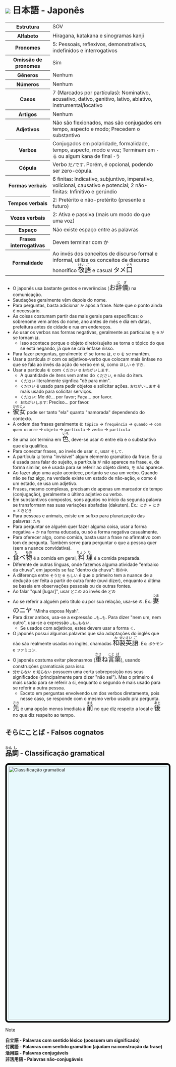 # <img src="https://flagsapi.com/JP/flat/32.png"> 日本語 - Japonês

<table>
    <tr>
        <th>Estrutura</th>
        <td>SOV</td>
    </tr>
    <tr>
        <th>Alfabeto</th>
        <td>Hiragana, katakana e sinogramas kanji</td>
    </tr>
    <tr>
        <th>Pronomes</th>
        <td>5: Pessoais, reflexivos, demonstrativos, indefinidos e interrogativos</td>
    </tr>
    <tr>
        <th>Omissão de pronomes</th>
        <td>Sim</td>
    </tr>
    <tr>
        <th>Gêneros</th>
        <td>Nenhum</td>
    </tr>
    <tr>
        <th>Números</th>
        <td>Nenhum</td>
    </tr>
    <tr>
        <th>Casos</th>
        <td>7 (Marcados por partículas): Nominativo, acusativo, dativo, genitivo, lativo, ablativo, instrumental/locativo</td>
    </tr>
    <tr>
        <th>Artigos</th>
        <td>Nenhum</td>
    </tr>
    <tr>
        <th>Adjetivos</th>
        <td>Não são flexionados, mas são conjugados em tempo, aspecto e modo; Precedem o substantivo</td>
    </tr>
    <tr>
        <th>Verbos</th>
        <td>Conjugados em polaridade, formalidade, tempo, aspecto, modo e voz; Terminam em <code>-る</code> ou algum kana de final <code>-う</code></td>
    </tr>
    <tr>
        <th>Cópula</th>
        <td>Verbo <code>だ/です</code>. Porém, é opcional, podendo ser zero-cópula.</td>
    </tr>
    <tr>
        <th>Formas verbais</th>
        <td>6 finitas: Indicativo, subjuntivo, imperativo, volicional, causativo e potencial; 2 não-finitas: Infinitivo e gerúndio</td>
    </tr>
    <tr>
        <th>Tempos verbais</th>
        <td>2: Pretérito e não-pretérito (presente e futuro)</td>
    </tr>
    <tr>
        <th>Vozes verbais</th>
        <td>2: Ativa e passiva (mais um modo do que uma voz)</td>
    </tr>
    <tr>
        <th>Espaço</th>
        <td>Não existe espaço entre as palavras</td>
    </tr>
    <tr>
        <th>Frases interrogativas</th>
        <td>Devem terminar com か</td>
    </tr>
    <tr>
        <th>Formalidade</th>
        <td>Ao invés dos conceitos de discurso formal e informal, utiliza os conceitos de discurso honorífico <font size="5"><code><ruby>敬<rt>けい</rt>語<rt>ご</rt></ruby></code></font> e casual <font size="5"><code>タメ<ruby>口<rt>ぐち</rt></ruby></code></font></td>
    </tr>
</table>

-   O japonês usa bastante gestos e reverências (<font size="5"><code>お<ruby>辞<rt>じ</rt>儀<rt>ぎ</rt></ruby></code></font>) na comunicação.
-   Saudações geralmente vêm depois do nome.
-   Para perguntas, basta adicionar `か` após a frase. Note que o ponto ainda é necessário.
-   As coisas costumam partir das mais gerais para específicas: o sobrenome vem antes do nome, ano antes de mês e dia em datas, prefeitura antes de cidade e rua em endereços.
-   Ao usar os verbos nas formas negativas, geralmente as partículas `を` e `が` se tornam `は`.
    -   Isso acontece porque o objeto direto/sujeito se torna o tópico do que se está negando, já que se cria ênfase nisso.
-   Para fazer perguntas, geralmente `が` se torna `は`, e o `を` se mantém.
-   Usar a partícula `が` com os adjetivos-verbo que colocam mais ênfase no que se fala ao invés da ação do verbo em si, como `ほしい` e `すき`.
-   Usar a partícula `を` com `ください` e `おねがいします`.
    -   A quantidade de itens vem antes do `ください`, e não do item.
    -   `ください` literalmente signfica "dê para mim".
    -   `ください` é usado para pedir objetos e solicitar ações. `おねがいします` é mais usado para solicitar serviços.
    -   `ください`: Me dê... por favor; Faça... por favor.
    -   `おねがいします`: Preciso... por favor.
-   <font size="5"><code><ruby>彼<rt>かの</rt>女<rt>じょ</rt></ruby></code></font> pode ser tanto "ela" quanto "namorada" dependendo do contexto.
-   A ordem das frases geralmente é: `tópico` → `frequência` → `quando` → `com quem ocorre` → `objeto` → `partícula` → `verbo` → `partícula`
-   Se uma cor termina em <font size="5"><code><ruby>色<rt>いろ</rt></ruby></code></font>, deve-se usar `の` entre ela e o substantivo que ela qualifica.
-   Para conectar frases, ao invés de usar `と`, usar `そして`.
-   A partícula `は` torna "invisível" algum elemento gramático da frase. Se `は` é usada para falar do sujeito, a partícula `が` não aparece na frase, e, de forma similar, se é usada para se referir ao objeto direto, `を` não aparece.
-   Ao fazer algo uma ação acontece, portanto se usa um verbo. Quando não se faz algo, na verdade existe um estado de não-ação, e como é um estado, se usa um adjetivo.
-   Frases, mesmo complexas, precisam de apenas um marcador de tempo (conjugação), geralmente o último adjetivo ou verbo.
-   Em substantivos compostos, sons agudos no início da segunda palavra se transformam nas suas variações abafadas (dakuten). Ex.: `とき` + `とき` = `ときどき`
-   Para pessoas e animais, existe um sufixo para plurarização das palavras: `たち`
-   Para perguntar se alguém quer fazer alguma coisa, usar a forma negativa + `か` na forma educada, ou só a forma negativa casualmente.
-   Para oferecer algo, como comida, basta usar a frase no afirmativo com tom de pergunta. Também serve para perguntar o que a pessoa quer (sem a nuance convidativa).
-   <font size="5"><code><ruby>食<rt>た</rt></ruby>べ<ruby>物<rt>もの</rt></ruby></code></font> é a comida em geral, <font size="5"><code><ruby>料<rt>りょう</rt>理<rt>り</rt></ruby></code></font> é a comida preparada.
-   Diferente de outras línguas, onde fazemos alguma atividade "embaixo da chuva", em japonês se faz "dentro da chuva": `雨の中`.
-   A diferença entre `そうだ` e `らしい` é que o primeiro tem a nuance de a dedução ser feita a partir de outra fonte (ouvi dizer), enquanto a última se baseia em observações pessoais ou de outras fontes.
-   Ao falar "qual [lugar]", usar `どこの` ao invés de `どの`
-   Ao se referir a alguém pelo título ou por sua relação, usa-se `の`. Ex.: <font size="5"><code><ruby>妻<rt>つま</rt>のニヤ</ruby></code></font> "Minha esposa Nyah".
-   Para dizer ambos, usa-se a expressão `…も…も`. Para dizer "nem um, nem outro", usa-se a expressão `…も…もない`.
    -   Se usados com adjetivos, estes devem usar a forma `く`.
-   O japonês possui algumas palavras que são adaptações do inglês que não são realmente usadas no inglês, chamadas <font size="5"><code><ruby>和<rt>わ</rt>製<rt>せい</rt>英<rt>えい</rt>語<rt>ご</rt></ruby></code></font>. Ex: `ポケモン` e `ファミコン`.
-   O japonês costuma evitar pleonasmos (<font size="5"><code><ruby>重<rt>かさ</rt></ruby>ね<ruby>言<rt>こと</rt>葉<rt>ば</rt></ruby></code></font>), usando construções gramaticais para isso.
-   `分からない` e `知らない` possuem uma certa sobreposição nos seus significados (principalmente para dizer "não sei"). Mas o primeiro é mais usado para se referir a si, enquanto o segundo é mais usado para se referir a outra pessoa.
    -   Exceto em perguntas envolvendo um dos verbos diretamente, pois nesse caso, se responde com o mesmo verbo usado pra pergunta.
-   <font size="5"><code><ruby>先<rt>さき</rt></ruby></code></font> é uma opção menos imediata à <font size="5"><code><ruby>前<rt>まえ</rt></ruby></code></font> no que diz respeito a local e <font size="5"><code><ruby>後<rt>あと</rt></ruby></code></font> no que diz respeito ao tempo.

## そらにことば - Falsos cognatos

## <ruby>品<rt>ひん</rt>詞<rt>し</rt></ruby> - Classificação gramatical

<img src="https://cdn.innovativelanguage.com/sns/em/blog/21/Grammar/pasted+image+0.png" alt="Classificação gramatical" style="width:50rem; background-color: #E8F9FD; border-radius: 10px; padding: 5px;border: 5px black solid;
"/>

<!-- prettier-ignore-start -->
>[!NOTE]
> **自立語 - Palavras com sentido léxico (possuem um significado)**</br>
> **付属語 - Palavras com sentido gramático (ajudam na construção da frase)**</br>
> **活用語 - Palavras conjugáveis**</br>
> **非活用語 - Palavras não-conjugáveis**
<!-- prettier-ignore-end -->
